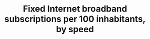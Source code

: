 ---
actual_indicator_available: Fixed Internet Broadband Subscriptions, by speed, over
  200 kbps in at least one direction
actual_indicator_available_description: Fixed Internet Broadband Subscriptions, by
  speed, over 200 kbps in at least one direction
comments_and_limitations: The FCC collects information about broadband Internet access
  subscriptions in service that have downstream bandwidths exceeding 200 kbps, rather
  than 256 kbps.  Also, consistent with differences between the North American and
  European digital hierarchies, the first natural breakpoint in downstream bandwidth
  in the U.S. data is 1.5 Mbps (that is DS-1) rather than 2 Mbps.  Because extensive
  speed and technology detail has been published, subscriptions/connections for fixed
  broadband by speed prior to 2012 cannot be made available without potentially revealing
  individual-company data.  The FCC has made a commitment not to reveal individual-company
  broadband data.
computation_units: Straight counts rounded to the nearest thousand
data_non_statistical: false
date_metadata_updated: '2017-09-28'
date_of_national_source_publication: 'Date Released:  April 2017 (data as of June
  30, 2016)'
disaggregation_categories: Broadband, Internet, Telecommunications
disaggregation_geography: National
goal_meta_link: http://unstats.un.org/sdgs/files/metadata-compilation/Metadata-Goal-17.pdf
graph: longitudinal
graph_title: Number of fixed internet broadband subscriptions with speeds equal to
  or above 10 mbps in at least one direction
graph_type: line
has_metadata: true
indicator: 17.6.2
indicator_definition: "The indicator fixed Internet broadband subscriptions, by speed,\
  \ refers to the number of fixed broadband subscriptions to the public Internet,\
  \ split by advertised download speed. Fixed Internet broadband subscriptions refer\
  \ to subscriptions to high-speed access to the public Internet (a TCP/IP connection),\
  \ at downstream speeds equal to, or greater than, 256 kbit/s. This includes cable\
  \ modem, DSL, fibre-to-the-home/building, other fixed (wired)- broadband subscriptions,\
  \ satellite broadband and terrestrial fixed wireless broadband. This total is measured\
  \ irrespective of the method of payment. It excludes subscriptions that have access\
  \ to data communications (including the Internet) via mobile-cellular networks.\
  \ It should include fixed WiMAX and any other fixed wireless technologies. It includes\
  \ both residential subscriptions and subscriptions for organizations. The Internet\
  \ is a worldwide public computer network. It provides access to a number of communication\
  \ services including the World Wide Web and carries e-mail, news, entertainment\
  \ and data files. The indicator is currently broken down by the following subscription\
  \ speeds: \t256 kbit/s to less than 2 Mbit/s subscriptions: Refers to all fixed\
  \ broadband Internet subscriptions with advertised downstream speeds equal to, or\
  \ greater than, 256 kbit/s and less than 2 Mbit/s. \t2 Mbit/s to less than 10 Mbit/s\
  \ subscriptions: Refers to all fixed -broadband Internet subscriptions with advertised\
  \ downstream speeds equal to, or greater than, 2 Mbit/s and less than 10 Mbit/s.\
  \ \tEqual to or above 10 Mbit/s subscriptions (4213_G10). Refers to all fixed -\
  \ broadband Internet subscriptions with advertised downstream speeds equal to, or\
  \ greater than, 10 Mbit/s. ITU collects data for this indicator through an annual\
  \ questionnaire from national regulatory authorities or Information and Communication\
  \ Technology (ICT) Ministries, who collect the data from national Internet service\
  \ providers. The data can be collected by asking each Internet service provider\
  \ in the country to provide the number of their fixed-broadband subscriptions by\
  \ the speeds indicated. The data are then added up to obtain the country totals."
indicator_name: Fixed Internet broadband subscriptions per 100 inhabitants, by speed
indicator_sort_order: 17-06-02
indicator_variable: 10_mbps_gr_sbscrpts
international_and_national_references: 'International Telecommunication Union (ITU)
  World Telecommunica-tion/ICT Indicators data for indicators i4213_256to2, i4213_2to10,
  and i4213_G10 collected annually through two (one short and one long) questionnaires.  http://www.itu.int/en/ITU-D/Statistics/Pages/datacollection/default.aspx  FCC:
  Internet Access Services reports:   https://www.fcc.gov/internet-access-services-reports'
layout: indicator
national_geographical_coverage: United States
periodicity: Twice a Year
permalink: /17-6-2/
published: true
rationale_interpretation: "The Internet has become an increasingly important tool\
  \ to provide access to information, and can help foster and enhance regional and\
  \ international cooperation on, and access to, science, technology and innovations,\
  \ and enhance knowledge sharing. High-speed Internet access is important to ensure\
  \ that Internet users have quality access to the Internet and can take advantage\
  \ of the growing amount of Internet content ' including user-generated content ',\
  \ services and information. \nWhile the number of fixed-broadband subscriptions\
  \ has increased substantially over the last years and while service providers offer\
  \ increasingly higher speeds, fixed Internet broadband can vary tremendously by\
  \ speed, thus affecting the quality and functionality of Internet access. Many countries,\
  \ especially in the developing world, have not only a very limited amount of fixed-broadband\
  \ subscriptions, but also at very low speeds. This limitation is a barrier to the\
  \ Target 17.6 and the indicator highlights the potential of the Internet (especially\
  \ through high-speed access) to enhance cooperation, improve access to science,\
  \ technology and innovation, and share knowledge. The indicator also highlights\
  \ the importance of Internet use as a development enabler and helps to measure the\
  \ digital divide, which, if not properly addressed, will aggravate inequalities\
  \ in all development domains. Information on fixed broadband subscriptions by speed\
  \ will contribute to the design of targeted policies to overcome those divides."
reporting_status: complete
scheduled_update_by_national_source: 'Not available.  '
sdg_goal: 17
source_active_1: true
source_agency_staff_email_1: Donna.Christianson@fcc.gov
source_agency_staff_name_1: Donna Christianson
source_agency_survey_dataset_1: Internet Access Services
source_notes_1: null
source_organisation_1: Internet Access Services
source_title_1: null
source_url_1: 'Web source:  Figure 28, Internet Access Services:  Status as of December
  31, 2015 (released November 2016); Figure 28, Internet Access Services:  Status
  as of December 30, 2014 (released March 2016). Table 10, Connections by Downstream
  Speed Tier and Technology as of December 31, 2013 (released October 2014); and  Table
  10, Connections by Downstream Speed Tier and Technology as of December 31, 2012
  (released December 2013) https://www.fcc.gov/internet-access-services-reports as
  collected by FCC Form 477 and compiled by the FCC Wireline Competition Bureau.  Speed
  breakout data are as originally published.'
target: Enhance North-South, South-South and triangular regional and international
  cooperation on and access to science, technology and innovation and enhance knowledge
  sharing on mutually agreed terms, including through improved coordination among
  existing mechanisms, in particular at the United Nations level, and through a global
  technology facilitation mechanism.
target_id: '17.6'
time_period: 'Data as of December 31, 2016 is FCC trend-based estimate using recent
  historical data.  '
title: Fixed Internet broadband subscriptions per 100 inhabitants, by speed
un_custodial_agency: ITU
un_designated_tier: '1'
us_method_of_computation: "Data is derived from information about Internet access\
  \ connections in the United States as collected by Federal Communications Commission\
  \ (FCC) Form 477 and published in its Internet Access Services report.  For purposes\
  \ of that report, Internet broadband access connections are those in service, over\
  \ 200 kilobits per second (kbps) in at least one direction, and reported to the\
  \ FCC through Form 477. Form 477 collects information about fixed Internet access\
  \ connections in service to end-user premises that are advertised to deliver information\
  \ to and/or from the end user \u2013 that is, in at least one direction \u2013 at\
  \ transfer rates (speeds) above 200 kilobits per second (kbps). Information is collected\
  \ about the number of connections by the advertised speeds associated with each\
  \ product subscribed to in the relevant geographic area (census tracts for fixed).\
  \ Fixed providers report connections by the maximum advertised upload and download\
  \ speeds.  Fixed connections are further categorized by the technology employed\
  \ by the part of the connection that terminates at the end-user premises. \u201C\
  End users\u201D are residential, business, institutional, or government entities\
  \ who use services for their own purposes and who do not resell such services to\
  \ other entities. Facilities-based providers report information about connections\
  \ they provide directly to their own end-user customers and also connections that\
  \ they provide to Internet Service Providers for resale to end users. For Form 477\
  \ purposes, the facilities-based provider of a fixed broadband connection is the\
  \ entity that owns the portion of the physical facility  that terminates at the\
  \ end-user premises and provisions/equips it as broadband, obtains an unbundled\
  \ network element (UNE), special access line, or other leased facility that terminates\
  \ at the end-user premises and provisions/equips it as broadband, or provisions/equips\
  \ broadband over terrestrial wireless spectrum to the end-user premises. The mutually\
  \ exclusive Form 477 fixed technology categories are: asymmetric Digital Subscriber\
  \ Line (aDSL), symmetric Digital Subscriber Line (sDSL), other copper wireline,\
  \ cable modem, optical carrier / fiber to the end user, satellite, terrestrial fixed\
  \ wireless (using licensed or unlicensed spectrum), and all other (which is included\
  \ to capture deployment of additional technologies over time). In the Form 477 data\
  \ collection, aDSL-based services delivered over fiber-to-the-node architecture\
  \ are reported in the aDSL category. The other wireline category comprises T1/DS1,\
  \ T3/DS3, and other copper-based connections, not elsewhere categorized, that deliver\
  \ Internet access service at the end-user premises. Ethernet connections delivering\
  \ Internet access service are reported in the other wireline category if the connection\
  \ terminates over copper and in the fiber-to-the-premises (FTTP) category if the\
  \ connection terminates over fiber. Connections deployed over hybrid fiber-coax\
  \ (HFC) architecture are reported in the cable modem category. Wireless ISPs (WISPs)\
  \ and satellite network operators report in the fixed wireless category. Internet\
  \ Access Services reports:   https://www.fcc.gov/internet-access-services-reports"
variable_description: null
variable_notes: null
---